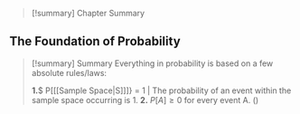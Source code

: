 
>[!summary] Chapter Summary



## The Foundation of Probability

>[!summary] Summary
>Everything in probability is based on a few absolute rules/laws:
>
>**1.**$ P\[[[Sample Space|S]]]} = 1 | The probability of an event within the sample space occurring is 1.
>**2.** $P[A] \geq 0$ for every event A. ()

